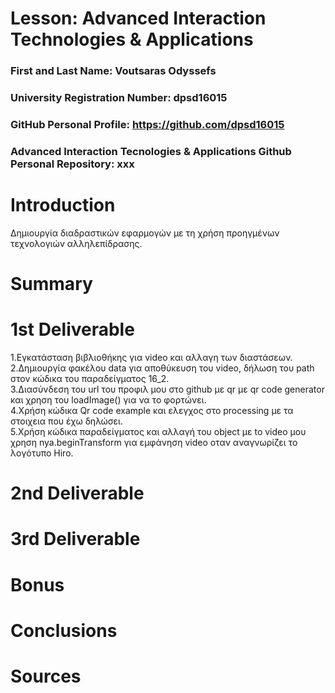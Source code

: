 # Lesson: Advanced Interaction Technologies & Applications

### First and Last Name: Voutsaras Odyssefs 
### University Registration Number: dpsd16015
### GitHub Personal Profile: https://github.com/dpsd16015
### Advanced Interaction Tecnologies & Applications Github Personal Repository: xxx

# Introduction
Δημιουργία διαδραστικών εφαρμογών με τη χρήση προηγμένων τεχνολογιών αλληλεπίδρασης.
# Summary


# 1st Deliverable
1.Εγκατάσταση βιβλιοθήκης για video και αλλαγη των διαστάσεων.  
2.Δημιουργία φακέλου data για αποθύκευση του video, δήλωση του path στον κώδικα του παραδείγματος 16_2.  
3.Διασύνδεση του url του προφιλ μου στο github με qr με qr code generator και χρηση του loadImage() για να το φορτώνει.  
4.Χρήση κώδικα Qr code example και ελεγχος στο processing με τα στοιχεια που έχω δηλώσει.  
5.Χρήση κώδικα παραδείγματος και αλλαγή του object με to video μου χρηση nya.beginTransform για εμφάνηση video οταν αναγνωρίζει το λογότυπο Hiro.  

# 2nd Deliverable


# 3rd Deliverable 


# Bonus 


# Conclusions


# Sources
